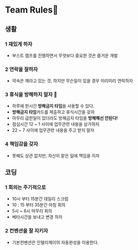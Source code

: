 # Team Rules:rocket:



## 생활



### 1 재밌게 하자

- 부스트 캠프를 진행하면서 무엇보다 중요한 것은 즐거운 개발



### 2 연락을 잘하자

- 약속은 깨라고 있는 것, 하지만 무슨일이 있을 경우 미리미리 연락하자



### 3 휴식을 방해하지 말자 :speak_no_evil:

- 하루에 한시간 **방해금지 타임**을 사용할 수 있다.
- **방해금지 타임**카드를 제출하고 휴식시간을 갖자
- 아무리 급한일이 있더라도 방해금지 타임을 **방해해선 안된다!**
- 점심시간 12 ~ 1 사이에 업무관련 내용을 삼가하자
- 22 ~ 7 사이에 업무관련 내용을 주고 받지 말자



### 4 책임감을 갖자

- 못해도 상관 없지만, 자신이 맡은 일에 책임을 지자



## 코딩



### 1 회의는 주기적으로 

- 10시 부터 15분간 데일리 스크럼
- 10 : 15 부터 35분간 아침 회의
- 5시 ~ 6시 마무리 회의
- 베타시간을 보내고 변경 하자



### 2 컨벤션을 잘 지키자

- 기본컨벤션은 인텔리제이의 자동완성을 이용한다.
